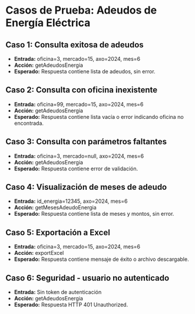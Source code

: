 # Casos de Prueba: Adeudos de Energía Eléctrica

## Caso 1: Consulta exitosa de adeudos
- **Entrada:** oficina=3, mercado=15, axo=2024, mes=6
- **Acción:** getAdeudosEnergia
- **Esperado:** Respuesta contiene lista de adeudos, sin error.

## Caso 2: Consulta con oficina inexistente
- **Entrada:** oficina=99, mercado=15, axo=2024, mes=6
- **Acción:** getAdeudosEnergia
- **Esperado:** Respuesta contiene lista vacía o error indicando oficina no encontrada.

## Caso 3: Consulta con parámetros faltantes
- **Entrada:** oficina=3, mercado=null, axo=2024, mes=6
- **Acción:** getAdeudosEnergia
- **Esperado:** Respuesta contiene error de validación.

## Caso 4: Visualización de meses de adeudo
- **Entrada:** id_energia=12345, axo=2024, mes=6
- **Acción:** getMesesAdeudoEnergia
- **Esperado:** Respuesta contiene lista de meses y montos, sin error.

## Caso 5: Exportación a Excel
- **Entrada:** oficina=3, mercado=15, axo=2024, mes=6
- **Acción:** exportExcel
- **Esperado:** Respuesta contiene mensaje de éxito o archivo descargable.

## Caso 6: Seguridad - usuario no autenticado
- **Entrada:** Sin token de autenticación
- **Acción:** getAdeudosEnergia
- **Esperado:** Respuesta HTTP 401 Unauthorized.
